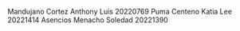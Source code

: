Mandujano Cortez Anthony Luis 20220769
Puma Centeno Katia Lee 20221414
Asencios Menacho Soledad 20221390
